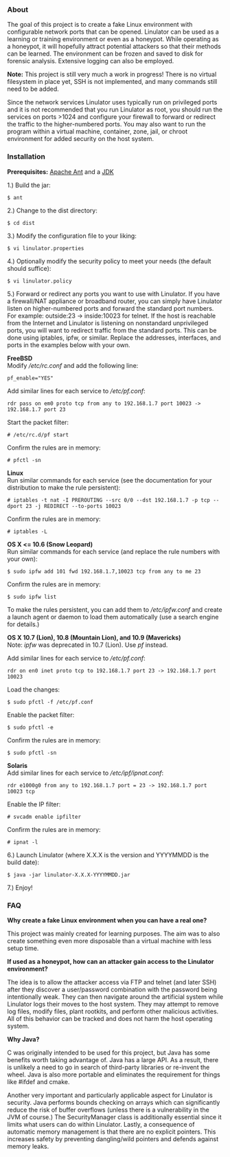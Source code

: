 ### About

The goal of this project is to create a fake Linux environment with configurable network ports that
can be opened. Linulator can be used as a learning or training environment or even as a honeypot.
While operating as a honeypot, it will hopefully attract potential attackers so that their methods
can be learned. The environment can be frozen and saved to disk for forensic analysis. Extensive
logging can also be employed.

**Note:** This project is still very much a work in progress! There is no virtual filesystem in place yet,
SSH is not implemented, and many commands still need to be added.

Since the network services Linulator uses typically run on privileged ports and it is not recommended
that you run Linulator as root, you should run the services on ports >1024 and configure your firewall
to forward or redirect the traffic to the higher-numbered ports. You may also want to run the program
within a virtual machine, container, zone, jail, or chroot environment for added security on the host
system.

### Installation

**Prerequisites:** [Apache Ant](http://ant.apache.org) and a [JDK](http://openjdk.java.net)

1.) Build the jar:  
```
$ ant
```

2.) Change to the dist directory:  
```
$ cd dist
```

3.) Modify the configuration file to your liking:  
```
$ vi linulator.properties
```

4.) Optionally modify the security policy to meet your needs (the default should suffice):  
```
$ vi linulator.policy
```

5.) Forward or redirect any ports you want to use with Linulator. If you have a firewall/NAT appliance
or broadband router, you can simply have Linulator listen on higher-numbered ports and forward the
standard port numbers. For example: outside:23 -> inside:10023 for telnet. If the host is reachable
from the Internet and Linulator is listening on nonstandard unprivileged ports, you will want to
redirect traffic from the standard ports. This can be done using iptables, ipfw, or similar. Replace
the addresses, interfaces, and ports in the examples below with your own.

**FreeBSD**  
Modify */etc/rc.conf* and add the following line:  
```
pf_enable="YES"
```

Add similar lines for each service to */etc/pf.conf*:  
```
rdr pass on em0 proto tcp from any to 192.168.1.7 port 10023 -> 192.168.1.7 port 23
```

Start the packet filter:  
```
# /etc/rc.d/pf start
```

Confirm the rules are in memory:  
```
# pfctl -sn
```

**Linux**  
Run similar commands for each service (see the documentation for your distribution to make the rule persistent):  
```
# iptables -t nat -I PREROUTING --src 0/0 --dst 192.168.1.7 -p tcp --dport 23 -j REDIRECT --to-ports 10023
```

Confirm the rules are in memory:  
```
# iptables -L
```

**OS X <= 10.6 (Snow Leopard)**  
Run similar commands for each service (and replace the rule numbers with your own):  
```
$ sudo ipfw add 101 fwd 192.168.1.7,10023 tcp from any to me 23
```

Confirm the rules are in memory:  
```
$ sudo ipfw list
```

To make the rules persistent, you can add them to */etc/ipfw.conf* and create a launch agent or daemon
to load them automatically (use a search engine for details.)

**OS X 10.7 (Lion), 10.8 (Mountain Lion), and 10.9 (Mavericks)**  
Note: *ipfw* was deprecated in 10.7 (Lion). Use *pf* instead.

Add similar lines for each service to */etc/pf.conf*:  
```
rdr on en0 inet proto tcp to 192.168.1.7 port 23 -> 192.168.1.7 port 10023
```

Load the changes:  
```
$ sudo pfctl -f /etc/pf.conf
```

Enable the packet filter:  
```
$ sudo pfctl -e
```

Confirm the rules are in memory:  
```
$ sudo pfctl -sn
```

**Solaris**  
Add similar lines for each service to */etc/ipf/ipnat.conf*:  
```
rdr e1000g0 from any to 192.168.1.7 port = 23 -> 192.168.1.7 port 10023 tcp
```

Enable the IP filter:
```
# svcadm enable ipfilter
```

Confirm the rules are in memory:  
```
# ipnat -l
```

6.) Launch Linulator (where X.X.X is the version and YYYYMMDD is the build date):  
```
$ java -jar linulator-X.X.X-YYYYMMDD.jar
```

7.) Enjoy!

### FAQ

**Why create a fake Linux environment when you can have a real one?**

This project was mainly created for learning purposes. The aim was to also create something even
more disposable than a virtual machine with less setup time.

**If used as a honeypot, how can an attacker gain access to the Linulator environment?**

The idea is to allow the attacker access via FTP and telnet (and later SSH) after they discover a
user/password combination with the password being intentionally weak. They can then navigate around
the artificial system while Linulator logs their moves to the host system. They may attempt to remove
log files, modify files, plant rootkits, and perform other malicious activities. All of this behavior
can be tracked and does not harm the host operating system.

**Why Java?**

C was originally intended to be used for this project, but Java has some benefits worth taking
advantage of. Java has a large API. As a result, there is unlikely a need to go in search of
third-party libraries or re-invent the wheel. Java is also more portable and eliminates the
requirement for things like #ifdef and cmake.

Another very important and particularly applicable aspect for Linulator is security. Java performs
bounds checking on arrays which can significantly reduce the risk of buffer overflows (unless there
is a vulnerability in the JVM of course.) The SecurityManager class is additionally essential since
it limits what users can do within Linulator. Lastly, a consequence of automatic memory management
is that there are no explicit pointers. This increases safety by preventing dangling/wild pointers
and defends against memory leaks.
